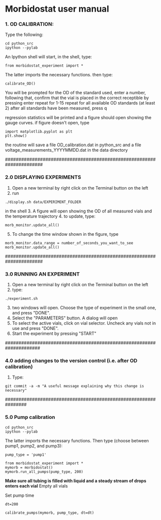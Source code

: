 # Morbidostat user manual

### 1. OD CALIBRATION:

Type the following:
```
cd python_src
ipython --pylab
```

An Ipython shell will start,
in the shell, type:
```
from morbidostat_experiment import *
```
The latter imports the necessary functions.
then type:
```
calibrate_OD()
```
You will be prompted for the OD of the standard used, enter a number,
following that, confirm that the vial is placed in the correct receptible by pressing enter
repeat for 1-15
repeat for all available OD standards (at least 2)
after all standards have been measured, press q

regression statistics will be printed and a figure should open showing the gauge curves.
if figure doesn't open, type
```
import matplotlib.pyplot as plt
plt.show()
```
the routine will save a file OD_calibration.dat in python_src
and a file voltage_measurements_YYYYMMDD.dat in the data directory


######################################################################
### 2.0 DISPLAYING EXPERIMENTS

1. Open a new terminal by right click on the Terminal button on the left
2. run
```
./display.sh data/EXPERIMENT_FOLDER
```
in the shell
3. A figure will open showing the OD of all measured vials and the temperature trajectory
4. to update, type:
```
morb_monitor.update_all()
```
5. To change the time window shown in the figure, type
```
morb_monitor.data_range = number_of_seconds_you_want_to_see
morb_monitor.update_all()
```
######################################################################
### 3.0 RUNNING AN EXPERIMENT

1. Open a new terminal by right click on the Terminal button on the left
2. type:
```
./experiment.sh
```
3. two windows will open. Choose the type of experiment in the small one, and press "DONE".
4. Select the "PARAMETERS" button. A dialog will open
5. To select the active vials, click on vial selector. Uncheck any vials not in use and press "DONE".
6. Start the experiment by pressing "START"



#####################################################################
### 4.0 adding changes to the version control (i.e. after OD calibration)

1. Type:
```
git commit -a -m "A useful message explaining why this change is necessary"
```

################################################################
### 5.0 Pump calibration
```
cd python_src
ipython --pylab
```

The latter imports the necessary functions.
Then type (choose between pump1, pump2, and pump3):
```
pump_type = 'pump1'

from morbidostat_experiment import *
mymorb = morbidostat()
mymorb.run_all_pumps(pump_type, 200)
```
**Make sure all tubing is filled with liquid and a steady stream of drops enters each vial**
Empty all vials

Set pump time
```
dt=200

calibrate_pumps(mymorb, pump_type, dt=dt)
```
